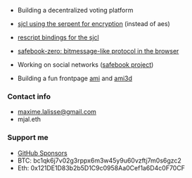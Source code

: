 - Building a decentralized voting platform

- [sjcl using the serpent for encryption](https://github.com/safebook/sjcl-serpent) (instead of aes)

- [rescript bindings for the sjcl](https://github.com/scrutin-app/rescript-sjcl)

- [safebook-zero: bitmessage-like protocol in the browser](https://github.com/safebook/safebook-zero)

- Working on social networks ([safebook project](https://github.com/safebook/safebook))

- Building a fun frontpage [ami](https://github.com/mjal/ami) and [ami3d](https://github.com/mjal/ami3d)

### Contact info

- maxime.lalisse@gmail.com
- mjal.eth

### Support me

- [GitHub Sponsors](https://github.com/sponsors/mjal/)
- BTC: bc1qk6j7v02g3rppx6m3w45y9u60vzftj7m0s6gzc2
- Eth: 0x121DE1D83b2b5D1C9c0958Aa0Cef1a6D4c0F70CF
